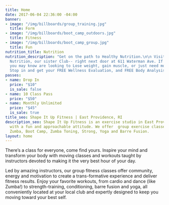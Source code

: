```yaml
---
title: Home
date: 2017-06-04 22:36:00 -04:00
banner:
- image: "/img/billboards/group_training.jpg"
  title: Form
- image: "/img/billboards/boot_camp_outdoors.jpg"
  title: Fitness
- image: "/img/billboards/boot_camp_group.jpg"
  title: Fun
nutrition_title: Nutrition
nutrition_description: "Get on the path to Healthy Nutrition.\n\n Visit Shape It Up
  Nutrition, our sister Club-- right next door at 611 Waterman Ave. If you or someone
  you may know are looking to Lose weight, gain muscle, or just need more energy.
  Stop in and get your FREE Wellness Evaluation, and FREE Body Analysis. "
passes:
- name: Drop In
  price: "$10"
  is_sale: false
- name: 10 Class Pass
  price: "$50"
- name: Monthly Unlimited
  price: "$45"
  is_sale: true
title_seo: Shape It Up Fitness | East Providence, RI
description_seo: Shape It Up Fitness is an exercise studio in East Providence, RI,
  with a fun and approachable attitude. We offer  group exercise classes, including
  Zumba, Boot Camp, Zumba Toning, Strong, Yoga and Barre Fusion.
layout: home
---
```



There’s a class for everyone, come find yours. Inspire your mind and transform your body with moving classes and workouts taught by instructors devoted to making it the very best hour of your day.

Led by amazing instructors, our group fitness classes offer community, energy and motivation to create a trans-formative experience and deliver fitness results. Enjoy your favorite workouts, from cardio and dance (like Zumba!) to strength-training, conditioning, barre fusion and yoga, all conveniently located at your local club and expertly designed to keep you moving toward your best self. 